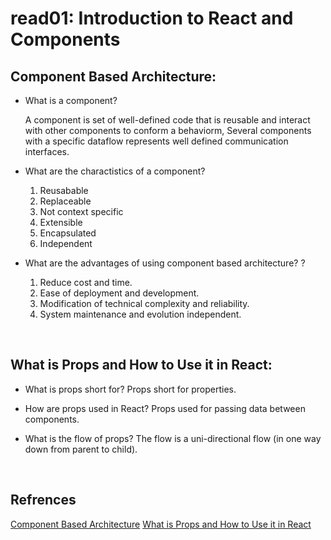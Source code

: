 # read01: Introduction to React and Components


## Component Based Architecture:

* What is a component?

    A component is set of well-defined code that is reusable and interact with other components to conform a behaviorm, Several components with a specific dataflow represents well defined communication interfaces.

*   What are the charactistics of a component?
    
    1. Reusabable
    2. Replaceable
    3. Not context specific
    4. Extensible
    5. Encapsulated
    6. Independent

*   What are the advantages of using component based architecture? ?

    1. Reduce cost and time.
    2. Ease of deployment and development.
    3. Modification of technical complexity and reliability.
    4. System maintenance and evolution independent.

<br />

## What is Props and How to Use it in React:

*   What is props short for?
Props short for properties.

*   How are props used in React?
Props used for passing data between components.

*   What is the flow of props?
The flow is a uni-directional flow (in one way down from parent to child).
 
 <br />

## Refrences
[Component Based Architecture](https://www.tutorialspoint.com/software_architecture_design/component_based_architecture.htm) 
[What is Props and How to Use it in React](https://itnext.io/what-is-props-and-how-to-use-it-in-react-da307f500da0#:~:text=%E2%80%9CProps%E2%80%9D%20is%20a%20special%20keyword,way%20from%20parent%20to%20child)





